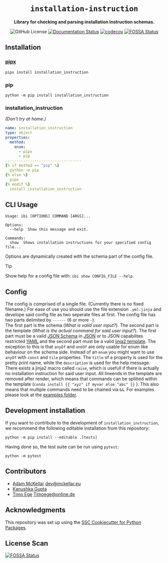 <div align="center">

# `installation-instruction`

**Library for checking and parsing installation instruction schemas.**

![GitHub License](https://img.shields.io/github/license/instructions-d-installation/installation-instruction)
[![Documentation Status](https://readthedocs.org/projects/installation-instruction/badge/?version=latest)](https://installation-instruction.readthedocs.io/en/latest/?badge=latest)
[![codecov](https://codecov.io/gh/instructions-d-installation/installation-instruction/graph/badge.svg?token=5AIH36HYG3)](https://codecov.io/gh/instructions-d-installation/installation-instruction)
[![FOSSA Status](https://app.fossa.com/api/projects/git%2Bgithub.com%2Finstructions-d-installation%2Finstallation-instruction.svg?type=small)](https://app.fossa.com/projects/git%2Bgithub.com%2Finstructions-d-installation%2Finstallation-instruction?ref=badge_small)

</div>

## Installation

### [pipx](https://github.com/pypa/pipx)

```
pipx install installation_instruction
```


### pip

```
python -m pip install installation_instruction
```


### installation_instruction

*(Don't try at home.)*
```yaml
name: installation_instruction
type: object
properties:
  method:
    enum:
      - pipx
      - pip
----------------------------------
{% if method == "pip" %}
  python -m pip
{% else %}
  pipx
{% endif %}
  install installation_instruction
```


## CLI Usage

```
Usage: ibi [OPTIONS] COMMAND [ARGS]...

Options:
  --help  Show this message and exit.

Commands:
  show  Shows installation instructions for your specified config file...
```

Options are dynamically created with the schema part of the config file.   

> [!TIP]
> Show help for a config file with: `ibi show CONFIG_FILE --help`.


## Config

The config is comprised of a single file. (Currently there is no fixed filename.) 
For ease of use you should use the file extension `.yml.jinja` and develope said config file as two seperate files at first.
The config file has two parts delimited by `------` (6 or more `-`).   
The first part is the schema (*What is valid user input?*). The second part is the template (*What is the actual command for said user input?*).
The first part must be a valid [JSON Schema](https://json-schema.org/) in [JSON](https://www.json.org/json-en.html) or to JSON capabilites restricted [YAML](https://yaml.org/) and the second part must be a valid [jinja2 template](https://jinja.palletsprojects.com/en/3.0.x/templates/).
The exception to this is that `anyOf` and `oneOf` are only usable for enum like behaviour on the schema side.
Instead of an `enum` you might want to use `anyOf` with `const` and `tile` properties.
The `title` of a property is used for the pretty print name, while the `description` is used for the help message.
There exists a jinja2 macro called `raise`, which is usefull if there is actually no installation instruction for said user input.
All lineends in the template are removed after render, which means that commands can be splitted within the template (`conda install {{ "xyz" if myvar else "abc" }}` ).
This also means that multiple commands need to be chained via `&&`.
For examples please look at the [examples folder](./examples/).


## Development installation

If you want to contribute to the development of `installation_instruction`, we recommend
the following editable installation from this repository:

```
python -m pip install --editable .[tests]
```

Having done so, the test suite can be run using `pytest`:

```
python -m pytest
```

## Contributors

* [Adam McKellar](https://github.com/WyvernIXTL) [dev@mckellar.eu](mailto:dev@mckellar.eu)
* [Kanushka Gupta](https://github.com/KanushkaGupta)
* [Timo Ege](https://github.com/TimoEg) [Timoege@online.de](mailto:Timoege@online.de)


## Acknowledgments

This repository was set up using the [SSC Cookiecutter for Python Packages](https://github.com/ssciwr/cookiecutter-python-package).


## License Scan

[![FOSSA Status](https://app.fossa.com/api/projects/git%2Bgithub.com%2Finstructions-d-installation%2Finstallation-instruction.svg?type=large&issueType=license)](https://app.fossa.com/projects/git%2Bgithub.com%2Finstructions-d-installation%2Finstallation-instruction?ref=badge_large&issueType=license)
